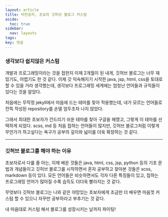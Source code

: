 ```yaml
---
layout: article
title: 비전공자, 초보의 깃허브 블로그 커스텀
aside:
  toc: true
sidebar:
  nav: layouts
tags: 
key: 댓글
---
```


### 생각보다 쉽지않은 커스텀
개발과 프로그래밍이라는 것을 접한지 이제 2개월이 된 내게, 깃허브 블로그는 너무 재밌기도, 어렵기도 한 것 같다. 이제 갓 익숙해지기 시작한 java, jsp, html, css을 토대로 할 수 있을 거라 생각했는데, 생각보다 프로그래밍 세계에는 엄청난 언어들과 규칙들이 있다는 것을 알았다.

처음에는 무작정 jekyll에서 마음에 드는 테마를 찾아 적용했는데, 내가 모르는 언어들로 잔뜩 작성된 repository를 손댈 엄두조차 나지 않았다.


그래서 최대한 초보자가 건드리기 쉬운 테마를 찾아 구글을 헤맸고, 그렇게 이 테마를 선택하게 되었다. scss, md 등 처음 접하는 언어들이 많지만, 깃허브 블로그처럼 이렇게 무언가가 하고싶다는 욕구가 공부의 깊이와 넓이를 더욱 확장하는 것 같다.


---


### 깃허브 블로그를 해야 하는 이유
초보자로서 다룰 줄 아는, 이제 배운 것들은 java, html, css, jsp, python 등의 기초 문법과 개념들이고 깃허브 블로그를 시작하면서 혼자 공부하고 찾아본 것들은 scss, markdown 등이 있다. 모든 언어들은 비슷하면서도 각자 다른 특징들이 있고, 접하는 프로그래밍 언어가 많아질 수록 습득도 더더욱 빨라지는 것 같다.


무엇보다 깃허브 블로그는 나와 같은 야망있는 초보자에게 조금만 더 배우면 마음껏 커스텀 할 수 있으니 자꾸만 공부하라고 부추기는 것 같다.

내 마음대로 커스텀 해서 블로그를 성장시키는 날까지 파이팅!